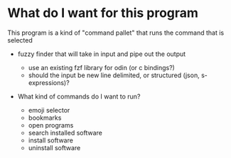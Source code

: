 # What do I want for this program

This program is a kind of "command pallet" that runs the command that is selected

- fuzzy finder that will take in input and pipe out the output
  - use an existing fzf library for odin (or c bindings?)
  - should the input be new line delimited, or structured (json, s-expressions)?

- What kind of commands do I want to run?
  - emoji selector
  - bookmarks
  - open programs
  - search installed software
  - install software
  - uninstall software
